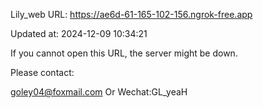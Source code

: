 Lily_web URL: https://ae6d-61-165-102-156.ngrok-free.app

Updated at: 2024-12-09 10:34:21

If you cannot open this URL, the server might be down.

Please contact: 

goley04@foxmail.com Or Wechat:GL_yeaH